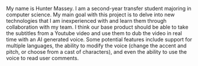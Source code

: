My name is Hunter Massey. I am a second-year transfer student majoring in computer science. My main goal with this project is to delve into new technologies that I am inexperienced with and learn them through collaboration with my team. I think our base product should be able to take the subtitles from a Youtube video and use them to dub the video in real time with an AI generated voice. Some potential features include support for multiple languages, the ability to modify the voice (change the accent and pitch, or choose from a cast of characters), and even the ability to use the voice to read user comments.